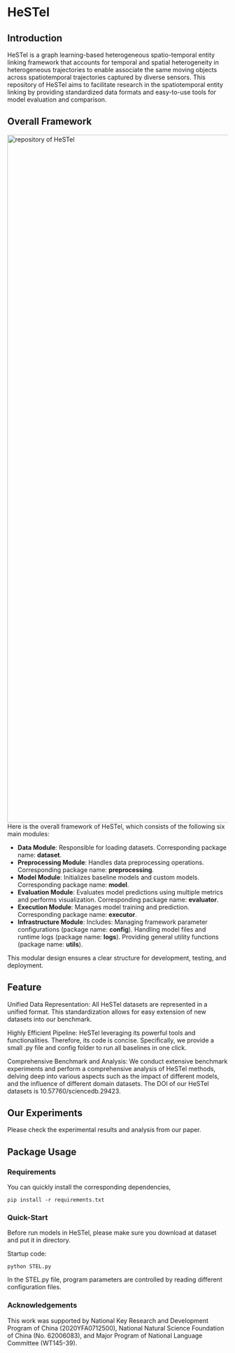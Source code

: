 # HeSTel

## Introduction

HeSTel is a graph learning-based heterogeneous spatio-temporal entity linking framework that accounts for temporal and spatial heterogeneity in heterogeneous trajectories to enable associate the same moving objects across spatiotemporal trajectories captured by diverse sensors. This repository of HeSTel aims to facilitate research in the spatiotemporal entity linking by providing standardized data formats and easy-to-use tools for model evaluation and comparison.

## Overall Framework
<img width="3335" height="1570" alt="repository of HeSTel" src="https://github.com/user-attachments/assets/5dfbcaca-31c1-4d02-90c3-3566e030bfc1" />
Here is the overall framework of HeSTel, which consists of the following six main modules: 

- **Data Module**: Responsible for loading datasets. Corresponding package name: **dataset**.
- **Preprocessing Module**: Handles data preprocessing operations. Corresponding package name: **preprocessing**.
- **Model Module**: Initializes baseline models and custom models. Corresponding package name: **model**.
- **Evaluation Module**: Evaluates model predictions using multiple metrics and performs visualization. Corresponding package name: **evaluator**.
- **Execution Module**: Manages model training and prediction. Corresponding package name: **executor**.
- **Infrastructure Module**: Includes: Managing framework parameter configurations (package name: **config**). Handling model files and runtime logs (package name: **logs**). Providing general utility functions (package name: **utils**).

This modular design ensures a clear structure for development, testing, and deployment.

## Feature

Unified Data Representation: All HeSTel datasets are represented in a unified format. This standardization allows for easy extension of new datasets into our benchmark.

Highly Efficient Pipeline: HeSTel leveraging its powerful tools and functionalities. Therefore, its code is concise. Specifically, we provide a small .py file and config folder to run all baselines in one click.

Comprehensive Benchmark and Analysis: We conduct extensive benchmark experiments and perform a comprehensive analysis of HeSTel  methods, delving deep into various aspects such as the impact of different models, and the influence of different domain datasets. The DOI of our HeSTel datasets is 10.57760/sciencedb.29423.

## Our Experiments 

Please check the experimental results and analysis from our paper.

## Package Usage

### Requirements

You can quickly install the corresponding dependencies,

```
pip install -r requirements.txt
```

### Quick-Start

Before run models in HeSTel, please make sure you download at dataset and put it in directory.

Startup code:

```shell
python STEL.py
```

In the STEL.py file, program parameters are controlled by reading different configuration files.

### Acknowledgements

This work was supported by National Key Research and Development Program of China (2020YFA0712500), National Natural Science Foundation of China (No. 62006083), and Major Program of National Language Committee (WT145-39).


